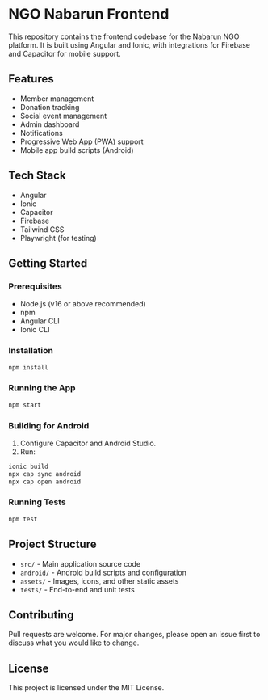 # NGO Nabarun Frontend

This repository contains the frontend codebase for the Nabarun NGO platform. It is built using Angular and Ionic, with integrations for Firebase and Capacitor for mobile support.

## Features
- Member management
- Donation tracking
- Social event management
- Admin dashboard
- Notifications
- Progressive Web App (PWA) support
- Mobile app build scripts (Android)

## Tech Stack
- Angular
- Ionic
- Capacitor
- Firebase
- Tailwind CSS
- Playwright (for testing)

## Getting Started

### Prerequisites
- Node.js (v16 or above recommended)
- npm
- Angular CLI
- Ionic CLI

### Installation
```bash
npm install
```

### Running the App
```bash
npm start
```

### Building for Android
1. Configure Capacitor and Android Studio.
2. Run:
```bash
ionic build
npx cap sync android
npx cap open android
```

### Running Tests
```bash
npm test
```

## Project Structure
- `src/` - Main application source code
- `android/` - Android build scripts and configuration
- `assets/` - Images, icons, and other static assets
- `tests/` - End-to-end and unit tests

## Contributing
Pull requests are welcome. For major changes, please open an issue first to discuss what you would like to change.

## License
This project is licensed under the MIT License.
